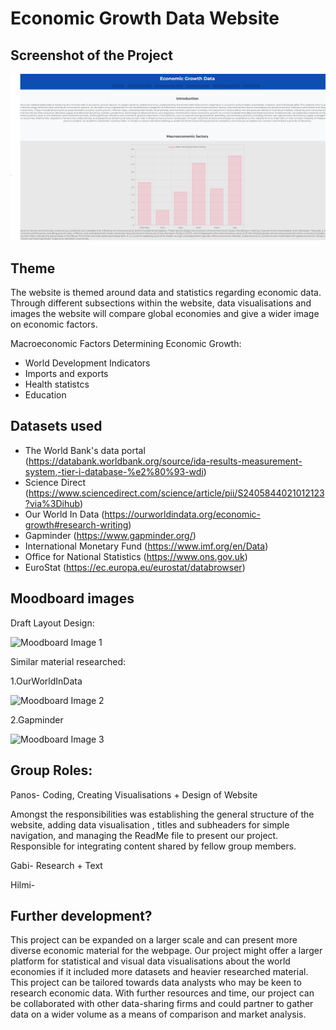 # Economic Growth Data Website

## Screenshot of the Project
![Moodboard Image 3](https://github.com/panosleontsinis/2411209-2403156-2401374-MA2806-Economic-Growth-Data/blob/main/website1.JPG?raw=true)

## Theme
The website is themed around data and statistics regarding economic data. Through different subsections within the website, data visualisations and images the website will compare global economies and give a wider image on economic factors.
 
Macroeconomic Factors Determining ​Economic Growth:
- World Development Indicators
- Imports and exports
- Health statistcs
- Education

## Datasets used

- The World Bank's data portal (https://databank.worldbank.org/source/ida-results-measurement-system,-tier-i-database-%e2%80%93-wdi)
- Science Direct (https://www.sciencedirect.com/science/article/pii/S2405844021012123?via%3Dihub)
- Our World In Data (https://ourworldindata.org/economic-growth#research-writing)
- Gapminder (https://www.gapminder.org/)
- International Monetary Fund (https://www.imf.org/en/Data)
- Office for National Statistics (https://www.ons.gov.uk)
- EuroStat (https://ec.europa.eu/eurostat/databrowser)
  

## Moodboard images
Draft Layout Design:

![Moodboard Image 1](https://github.com/panosleontsinis/MA2806-Economic-Growth-2411209-2403156-2401374/blob/main/Capture.PNG?raw=true)

Similar material researched:

1.OurWorldInData

![Moodboard Image 2](https://github.com/panosleontsinis/MA2806-Economic-Growth-2411209-2403156-2401374/blob/main/our.JPG?raw=true)

2.Gapminder

![Moodboard Image 3](https://github.com/panosleontsinis/MA2806-Economic-Growth-2411209-2403156-2401374/blob/main/gap.JPG?raw=true)

## Group Roles:
Panos- Coding, Creating Visualisations + Design of Website

 Amongst the responsibilities was establishing the general structure of the website, adding data visualisation , titles and subheaders for simple navigation, and managing the ReadMe file to present our project. Responsible for integrating content shared by fellow group members.
 
Gabi- Research + Text

Hilmi-

## Further development?
This project can be expanded on a larger scale and can present more diverse economic material for the webpage. Our project might offer a larger platform for statistical and visual data visualisations about the world economies if it included more datasets and heavier researched material. This project can be tailored towards data analysts who may be keen to research economic data. With further resources and time, our project can be collaborated with other data-sharing firms and could partner to gather data on a wider volume as a means of comparison and market analysis. 
